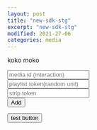 ```yaml
---
layout: post
title: "new-sdk-stg"
excerpt: "new-sdk-stg"
modified: 2021-27-06
categories: media
---
```

koko moko
<script>
	const url = window.location.href;       
	const urlSplit = url.split( "?" );       
	const obj = { Title : "Apester debug", Url: urlSplit[0] + "?__APESTER_DEBUG__=true" };       
	history.pushState(obj, obj.Title, obj.Url);
</script>
<script async src="https://sdk.stg.apester.com/core.min.js"></script>
  <input 
	type="text" 
       	id="mediaId"
 	placeholder="media id (interaction)"
	/><br />
	<input 
	type="text" 
       	id="interactionToken"
 	placeholder="playlist token(random unit)"
	/><br />
	<input 
	type="text" 
       	id="stripToken"
 	placeholder="strip token"
	/><br />
<button id="subbut" type="button">Add</button>

<button id="almog" type="button">test button</button>
 <script>
  document.getElementById("almog").addEventListener("click", function(e) {
	  console.log('almog!!')
});
</script>

<div id="ape-content">

</div>

<script>
  document.getElementById("subbut").addEventListener("click", function(e) {
	  try {

		console.log('add subbut');
 	 	var mediaIdInput = document.getElementById('mediaId');
		var mediaId = mediaIdInput.value.trim();
		var interactionTokenInput = document.getElementById	('interactionToken');
		var interactionToken = interactionTokenInput.value.trim();
		var stripTokenInput = document.getElementById('stripToken');
		var stripToken = stripTokenInput.value.trim();
		var entryContent = document.getElementsByClassName("ape-content")[0]
 	 	if(stripToken) {
 	 	  entryContent.innerHTML += `<div
 	 	  class="apester-strip apester-element"
 	 	  is-mobile-only="false"
 	 	  data-fast-strip="false"
 	 	  strip-background="rgba(249,249,249,100)"
 	 	  data-channel-tokens=${stripToken}
 	 	  header-font-size="80"
 	 	  header-font-family="BebasNeue"
 	 	  header-font-weight="700"
 	 	  item-text-color="black"
 	 	  header-font-color="rgba(204,0,51,0.2)"
 	 	  header-ltr="true"
 	 	  item-shape="square"
 	 	  item-has-shadow="false"
 	 	  item-size="small"
 	 	  header-text="what are you looking?"
 	 	  ></div>`;
 	 	}
 	 	if(mediaId) {
		  entryContent.innerHTML += `<div style="margin-top: 30px" 	class="apester-media" data-media-id="${mediaId}" 	height="512"></div>`;
		  console.log('entry content added: ', mediaId)
 	 	}
 	 	if (interactionToken) {
 	 	  entryContent.innerHTML += `<interaction data-token="$	{interactionToken}" data-context="true" 	data-tags=""data-fallback="false"></interaction>`
 	 	}
 	 	window.APESTER.reload();
	  } catch (e) {
		console.error('github page ', e);
	  }
  });
</script>